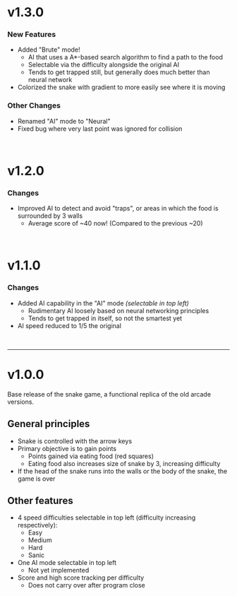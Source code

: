 # v1.3.0
### New Features
- Added "Brute" mode!
    - AI that uses a A\*-based search algorithm to find a path to the food
    - Selectable via the difficulty alongside the original AI
    - Tends to get trapped still, but generally does much better than neural network
- Colorized the snake with gradient to more easily see where it is moving

### Other Changes
- Renamed "AI" mode to "Neural"
- Fixed bug where very last point was ignored for collision

<br/>

# v1.2.0
### Changes
- Improved AI to detect and avoid "traps", or areas in which the food is surrounded by 3 walls
  - Average score of ~40 now! (Compared to the previous ~20)

<br/>

# v1.1.0
### Changes
- Added AI capability in the "AI" mode *(selectable in top left)*
  - Rudimentary AI loosely based on neural networking principles
  - Tends to get trapped in itself, so not the smartest yet
- AI speed reduced to 1/5 the original

<br/>

---

# v1.0.0
Base release of the snake game, a functional replica of the old arcade versions.

## General principles
- Snake is controlled with the arrow keys
- Primary objective is to gain points
  - Points gained via eating food (red squares)
  - Eating food also increases size of snake by 3, increasing difficulty
- If the head of the snake runs into the walls or the body of the snake, the game is over

## Other features
- 4 speed difficulties selectable in top left (difficulty increasing respectively):
  - Easy
  - Medium
  - Hard
  - Sanic
- One AI mode selectable in top left
  - Not yet implemented
- Score and high score tracking per difficulty
  - Does not carry over after program close
